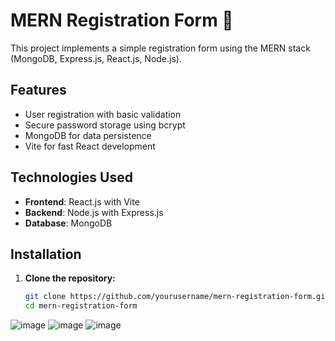 # MERN Registration Form 📝

This project implements a simple registration form using the MERN stack (MongoDB, Express.js, React.js, Node.js).

## Features
- User registration with basic validation
- Secure password storage using bcrypt
- MongoDB for data persistence
- Vite for fast React development

## Technologies Used
- **Frontend**: React.js with Vite
- **Backend**: Node.js with Express.js
- **Database**: MongoDB

## Installation

1. **Clone the repository:**

   ```bash
   git clone https://github.com/yourusername/mern-registration-form.git
   cd mern-registration-form

![image](https://github.com/Vishal-Piprotar/Bharat-Intern---Registration/assets/150599739/1b1cf973-7ad6-4ff1-b480-f18d31c93824)
![image](https://github.com/Vishal-Piprotar/Bharat-Intern---Registration/assets/150599739/838bbd85-9252-4ce2-9947-9fcf48955175)
![image](https://github.com/Vishal-Piprotar/Bharat-Intern---Registration/assets/150599739/c4140d0f-75bd-4bd0-b6f5-e2a58b59be3a)
